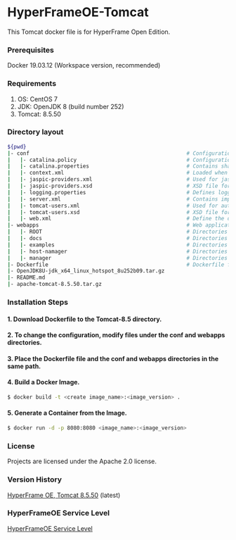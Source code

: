 # HyperFrameOE-Tomcat

This Tomcat docker file is for HyperFrame Open Edition.

### Prerequisites

Docker 19.03.12 (Workspace version, recommended)

### Requirements

1) OS: CentOS 7
2) JDK: OpenJDK 8 (build number 252) 
3) Tomcat: 8.5.50

### Directory layout                                                         

```bash                                                                             
${pwd}                                                                       
|- conf                                                  # Configuration files             
|   |- catalina.policy                                   # Configuration file for Tomcat's security policy permissions
|   |- catalina.properties                               # Contains shared definitions such as servers, shared loaders, and JARs that are searched when the server starts|
|   |- context.xml                                       # Loaded when running the application
|   |- jaspic-providers.xml                              # Used for jaspic-providers.xml
|   |- jaspic-providers.xsd                              # XSD file for jaspic-providers.xml
|   |- logging.properties                                # Defines logging properties of Tomcat instance.
|   |- server.xml                                        # Contains important information such as IP address and virtual host and context path
|   |- tomcat-users.xml                                  # Used for authentication and approval according to role-based definitions
|   |- tomcat-users.xsd                                  # XSD file for tomcat-users.xml
|   |- web.xml                                           # Define the default values ​​for all applications when the Tomcat instance is started
|- webapps                                               # Web applications that are basically provided by Tomcat binary files.                                                   
|   |- ROOT                                              # Directories in webapps directory
|   |- docs                                              # Directories in webapps directory
|   |- examples                                          # Directories in webapps directory
|   |- host-namager                                      # Directories in webapps directory
|   |- manager                                           # Directories in webapps directory
|- Dockerfile                                            # Dockerfile for user desired setting created using base tomcat image above          
|- OpenJDK8U-jdk_x64_linux_hotspot_8u252b09.tar.gz
|- README.md                   
|- apache-tomcat-8.5.50.tar.gz
```              

### Installation Steps

#### 1. Download Dockerfile to the Tomcat-8.5 directory.

#### 2. To change the configuration, modify files under the conf and webapps directories.

#### 3. Place the Dockerfile file and the conf and webapps directories in the same path.

#### 4. Build a Docker Image.

```bash
$ docker build -t <create image_name>:<image_version> .
```

#### 5. Generate a Container from the Image.

```bash
$ docker run -d -p 8080:8080 <image_name>:<image_version>
```

### License

Projects are licensed under the Apache 2.0 license.

### Version History

[HyperFrame OE, Tomcat 8.5.50](https://github.com/TmaxSoftOfficial/HyperFrameOE-Tomcat/blob/8.5.x/Dockerfile "dockerfile link") (latest)

### HyperFrameOE Service Level

[HyperFrameOE Service Level](https://github.com/TmaxSoftOfficial/HyperFrameOE-About/blob/master/ServiceLevel.md)
